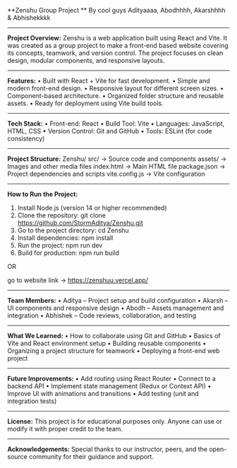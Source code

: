 **Zenshu
Group Project **
By cool guys Adityaaaa, Abodhhhh, Akarshhhh & Abhishekkkk
________________________________________
**Project Overview:**
Zenshu is a web application built using React and Vite. It was created as a group project to make a front-end based website covering its concepts, teamwork, and version control. The project focuses on clean design, modular components, and responsive layouts.
________________________________________
**Features:**
•	Built with React + Vite for fast development.
•	Simple and modern front-end design.
•	Responsive layout for different screen sizes.
•	Component-based architecture.
•	Organized folder structure and reusable assets.
•	Ready for deployment using Vite build tools.
________________________________________
**Tech Stack:**
•	Front-end: React
•	Build Tool: Vite
•	Languages: JavaScript, HTML, CSS
•	Version Control: Git and GitHub
•	Tools: ESLint (for code consistency)	
________________________________________
**Project Structure:**
Zenshu/
src/                -> Source code and components
assets/             -> Images and other media files
index.html          -> Main HTML file
package.json        -> Project dependencies and scripts
vite.config.js      -> Vite configuration
________________________________________
**How to Run the Project:**
1.	Install Node.js (version 14 or higher recommended)
2.	Clone the repository:
git clone https://github.com/StormAditya/Zenshu.git
3.	Go to the project directory:
cd Zenshu
4.	Install dependencies:
npm install
5.	Run the project:
npm run dev
6.	Build for production:
npm run build

OR

go to website link -> https://zenshuu.vercel.app/
________________________________________
**Team Members:**
•	Aditya – Project setup and build configuration
•	Akarsh – UI components and responsive design
•	Abodh – Assets management and integration
•	Abhishek – Code reviews, collaboration, and testing
________________________________________
**What We Learned:**
•	How to collaborate using Git and GitHub
•	Basics of Vite and React environment setup
•	Building reusable components
•	Organizing a project structure for teamwork
•	Deploying a front-end web project
________________________________________
**Future Improvements:**
•	Add routing using React Router
•	Connect to a backend API 
•	Implement state management (Redux or Context API)
•	Improve UI with animations and transitions
•	Add testing (unit and integration tests)
________________________________________
**License:**
This project is for educational purposes only. Anyone can use or modify it with proper credit to the team.
________________________________________
**Acknowledgements:**
Special thanks to our instructor, peers, and the open-source community for their guidance and support.

